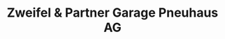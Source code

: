 ---
title: "Zweifel & Partner Garage Pneuhaus AG"
url: /forch/zweifel-und-partner-garage-pneuhaus-ag/
shop: Autowerkstatt
---